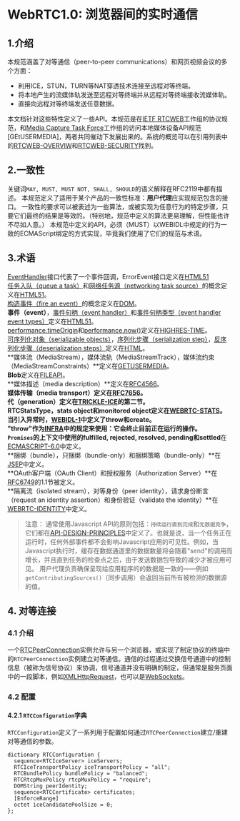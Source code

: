 # WebRTC1.0: 浏览器间的实时通信

## 1.介绍

本规范涵盖了对等通信（peer-to-peer communications）和网页视频会议的多个方面：

- 利用ICE，STUN，TURN等NAT穿透技术连接至远程对等终端。
- 将本地产生的流媒体轨发送至远程对等终端并从远程对等终端接收流媒体轨。
- 直接向远程对等终端发送任意数据。

本文档针对这些特性定义了一些API。本规范是在[IETF RTCWEB](https://datatracker.ietf.org/wg/rtcweb/)工作组的协议规范，和[Media Capture Task Force](https://www.w3.org/wiki/Media_Capture)工作组的访问本地媒体设备API规范[GEtUSERMEDIA]，两者共同催动下发展出来的。系统的概览可以在引用列表中的[RTCWEB-OVERVIW](http://w3c.github.io/webrtc-pc/#bib-RTCWEB-OVERVIEW)和[RTCWEB-SECURITY](http://w3c.github.io/webrtc-pc/#bib-RTCWEB-SECURITY)找到。

## 2.一致性

关键词`MAY, MUST, MUST NOT, SHALL, SHOULD`的语义解释在RFC2119中都有描述。
本规范定义了适用于某个产品的一致性标准：**用户代理**应实现规范包含的接口。
一致性的要求可以被表述为一些算法，或被实现为任意行为的特定步骤，只要它们最终的结果是等效的。（特别地，规范中定义的算法更易理解，但性能也许不尽如人意。）
本规范中定义的API，必须（MUST）以WEBIDL中规定的行为一致的ECMAScript绑定的方式实现，毕竟我们使用了它们的规范与术语。

## 3.术语

[EventHandler](https://www.w3.org/TR/html51/webappapis.html#event-handler)接口代表了一个事件回调，ErrorEvent接口定义在[HTML51](http://w3c.github.io/webrtc-pc/#bib-HTML51)<br>
[任务入队（queue a task）](https://www.w3.org/TR/html51/webappapis.html#queuing)和[网络任务源（networking task source）](https://www.w3.org/TR/html51/webappapis.html#networking-task-source)的概念定义在[HTML51](http://w3c.github.io/webrtc-pc/#bib-HTML51)。<br>
[构造事件（fire an event）](https://dom.spec.whatwg.org/#firing-events)的概念定义在[DOM](http://w3c.github.io/webrtc-pc/#bib-DOM)。<br>
**事件（event）**，[事件句柄（event handler）](https://www.w3.org/TR/html51/webappapis.html#events-event-handlers)和[事件句柄类型（event handler event types）](https://www.w3.org/TR/html51/webappapis.html#event-handler-event-type)定义在[HTML51](http://w3c.github.io/webrtc-pc/#bib-HTML51)。<br>
[performance.timeOrigin](https://www.w3.org/TR/hr-time-2/#dom-performance-timeorigin)和[performance.now()](https://www.w3.org/TR/hr-time-2/#dom-performance-now)定义在[HIGHRES-TIME](http://w3c.github.io/webrtc-pc/#bib-HIGHRES-TIME)。<br>
[可序列化对象（serializable objects）](https://html.spec.whatwg.org/multipage/structured-data.html#serializable-objects)，[序列化步骤（serialization step）](https://html.spec.whatwg.org/multipage/structured-data.html#serialization-steps)，[反序列化步骤（deserialization steps）](https://html.spec.whatwg.org/multipage/structured-data.html#deserialization-steps)定义在[HTML](http://w3c.github.io/webrtc-pc/#bib-HTML)。<br>
**媒体流（MediaStream），媒体流轨（MediaStreamTrack），媒体流约束（MediaStreamConstraints）**定义在[GETUSERMEDIA](http://w3c.github.io/webrtc-pc/#bib-GETUSERMEDIA)。<br>
**Blob**定义在[FILEAPI](http://w3c.github.io/webrtc-pc/#bib-FILEAPI)。<br>
**媒体描述（media description）**定义在[RFC4566](http://w3c.github.io/webrtc-pc/#bib-RFC4566)。<br>
**媒体传输（media transport）**定义在[RFC7656](http://w3c.github.io/webrtc-pc/#bib-RFC7656)。<br>
**代（generation）**定义在[TRICKLE-ICE](http://w3c.github.io/webrtc-pc/#bib-TRICKLE-ICE)的第二节。<br>
**RTCStatsType，stats object和monitored object**定义在[WEBRTC-STATS](http://w3c.github.io/webrtc-pc/#bib-WEBRTC-STATS)。<br>
当引入异常时，[WEBIDL-1](http://w3c.github.io/webrtc-pc/#bib-WEBIDL-1)中定义了**throw和create**。<br>
"throw"作为[INFRA](http://w3c.github.io/webrtc-pc/#bib-INFRA)中的规定来使用：它会终止目前正在运行的操作。<br>
`Promises`的上下文中使用的**fulfilled, rejected, resolved, pending和settled**在[ECMASCRIPT-6.0](http://w3c.github.io/webrtc-pc/#bib-ECMASCRIPT-6.0)中定义。<br>
**捆绑（bundle），只捆绑（bundle-only）和捆绑策略（bundle-only）**在[JSEP](http://w3c.github.io/webrtc-pc/#bib-JSEP)中定义。<br>
**OAuth客户端（OAuth Client）和授权服务（Authorization Server）**在[RFC6749](http://w3c.github.io/webrtc-pc/#bib-RFC6749)的1.1节被定义。<br>
**隔离流（isolated stream），对等身份（peer identity），请求身份断言（request an identity assertion）和身份验证（validate the identity）**在[WEBRTC-IDENTITY](http://w3c.github.io/webrtc-pc/#bib-WEBRTC-IDENTITY)中定义。

> 注意：
> 通常使用Javascript API的原则包括：`持续运行直到完成`和`无数据竞争`，它们都在[API-DESIGN-PRINCIPLES](http://w3c.github.io/webrtc-pc/#bib-API-DESIGN-PRINCIPLES)中定义了。也就是说，当一个任务正在运行时，任何外部事件都不会影响Javascript应用的可见性。例如，当Javascript执行时，缓存在数据通道里的数据数量将会随着"send"的调用而增长，并且直到任务的检查点之后，由于发送数据包导致的减少才被应用可见。
> 用户代理负责确保呈现给应用程序的的数据是一致的——例如`getContributingSources()`（同步调用）会返回当前所有被检测的数据源的值。

## 4. 对等连接

### 4.1 介绍

一个[RTCPeerConnection](http://w3c.github.io/webrtc-pc/#dom-rtcpeerconnection)实例允许与另一个浏览器，或实现了制定协议的终端中的`RTCPeerConnection`实例建立对等通信。通信的过程通过交换信号通道中的控制信息（被称为信号协议）来协调，信号通道并没有明确的制定，但通常是服务页面中的一段脚本，例如[XMLHttpRequest](http://w3c.github.io/webrtc-pc/#bib-XMLHttpRequest)，也可以是[WebSockets](http://w3c.github.io/webrtc-pc/#bib-WEBSOCKETS-API)。

### 4.2 配置

#### 4.2.1 `RTCConfiguration`字典

`RTCConfiguration`定义了一系列用于配置如何通过`RTCPeerConnection`建立/重建对等通信的参数。

```webidl
dictionary RTCConfiguration {
  sequence<RTCIceServer> iceServers;
  RTCIceTransportPolicy iceTransportPolicy = "all";
  RTCBundlePolicy bundlePolicy = "balanced";
  RTCRtcpMuxPolicy rtcpMuxPolicy = "require";
  DOMString peerIdentity;
  sequence<RTCCertificate> certificates;
  [EnforceRange]
  octet iceCandidatePoolSize = 0;
};
```
